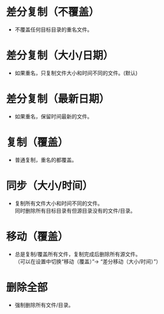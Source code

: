 # 差分复制（不覆盖）

- 不覆盖任何目标目录的重名文件。

# 差分复制（大小/日期）

- 如果重名，只复制文件大小和时间不同的文件。(默认)

# 差分复制（最新日期）

- 如果重名，保留时间最新的文件。

# 复制（覆盖）

- 普通复制，重名的都覆盖。

# 同步（大小/时间）

- 复制所有文件大小和时间不同的文件。  
同时删除所有目标目录有但源目录没有的文件/目录。

# 移动（覆盖）

- 总是复制/覆盖所有文件，复制完成后删除所有源文件。  
（可以在设置中切换“移动（覆盖）”-> “差分移动（大小/时间）”）

# 删除全部

- 强制删除所有文件/目录。